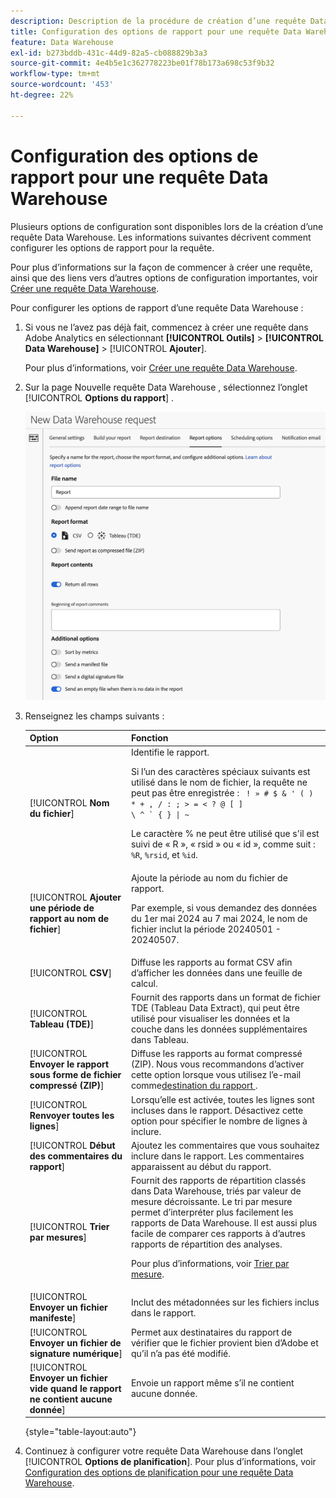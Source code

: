 ```yaml
---
description: Description de la procédure de création d’une requête Data Warehouse.
title: Configuration des options de rapport pour une requête Data Warehouse
feature: Data Warehouse
exl-id: b273bddb-431c-44d9-82a5-cb088829b3a3
source-git-commit: 4e4b5e1c362778223be01f78b173a698c53f9b32
workflow-type: tm+mt
source-wordcount: '453'
ht-degree: 22%

---
```


# Configuration des options de rapport pour une requête Data Warehouse

Plusieurs options de configuration sont disponibles lors de la création d’une requête Data Warehouse. Les informations suivantes décrivent comment configurer les options de rapport pour la requête.

Pour plus d’informations sur la façon de commencer à créer une requête, ainsi que des liens vers d’autres options de configuration importantes, voir [Créer une requête Data Warehouse](/help/export/data-warehouse/create-request/t-dw-create-request.md).

Pour configurer les options de rapport d’une requête Data Warehouse :

1. Si vous ne l’avez pas déjà fait, commencez à créer une requête dans Adobe Analytics en sélectionnant **[!UICONTROL Outils]** > **[!UICONTROL Data Warehouse]** > [!UICONTROL **Ajouter**].

   Pour plus d’informations, voir [Créer une requête Data Warehouse](/help/export/data-warehouse/create-request/t-dw-create-request.md).

1. Sur la page Nouvelle requête Data Warehouse , sélectionnez l’onglet [!UICONTROL **Options du rapport**] .

   ![Onglet Destination du rapport](assets/dw-report-options.png) <!-- update screenshot to include Sort by metrics -->

1. Renseignez les champs suivants :

   | Option | Fonction |
   |---------|----------|
   | [!UICONTROL **Nom du fichier**] | Identifie le rapport. <p>Si l’un des caractères spéciaux suivants est utilisé dans le nom de fichier, la requête ne peut pas être enregistrée : <code> !  » # $ &amp; &#39; ( ) * + , / : ; > = &lt; ? @ [ ] \ ^ &grave; { } \| ~</code> </p><p>Le caractère % ne peut être utilisé que s&#39;il est suivi de « R », « rsid » ou « id », comme suit : <code>%R</code>, <code>%rsid</code>, et <code>%id</code>.</p> |
   | [!UICONTROL **Ajouter une période de rapport au nom de fichier**] | Ajoute la période au nom du fichier de rapport. <p>Par exemple, si vous demandez des données du 1er mai 2024 au 7 mai 2024, le nom de fichier inclut la période 20240501 - 20240507.</p> |
   | [!UICONTROL **CSV**] | Diffuse les rapports au format CSV afin d’afficher les données dans une feuille de calcul. |
   | [!UICONTROL **Tableau (TDE)**] | Fournit des rapports dans un format de fichier TDE (Tableau Data Extract), qui peut être utilisé pour visualiser les données et la couche dans les données supplémentaires dans Tableau. |
   | [!UICONTROL **Envoyer le rapport sous forme de fichier compressé (ZIP)**] | Diffuse les rapports au format compressé (ZIP). Nous vous recommandons d’activer cette option lorsque vous utilisez l’e-mail comme [&#x200B; destination du rapport &#x200B;](/help/export/data-warehouse/create-request/dw-request-report-destinations.md). |
   | [!UICONTROL **Renvoyer toutes les lignes**] | Lorsqu’elle est activée, toutes les lignes sont incluses dans le rapport. Désactivez cette option pour spécifier le nombre de lignes à inclure. |
   | [!UICONTROL **Début des commentaires du rapport**] | Ajoutez les commentaires que vous souhaitez inclure dans le rapport. Les commentaires apparaissent au début du rapport. |
   | [!UICONTROL **Trier par mesures**] | Fournit des rapports de répartition classés dans Data Warehouse, triés par valeur de mesure décroissante. Le tri par mesure permet d’interpréter plus facilement les rapports de Data Warehouse. Il est aussi plus facile de comparer ces rapports à d’autres rapports de répartition des analyses.<p>Pour plus d’informations, voir [Trier par mesure](/help/export/data-warehouse/sorting-by-metric.md).</p> |
   | [!UICONTROL **Envoyer un fichier manifeste**] | Inclut des métadonnées sur les fichiers inclus dans le rapport.<!-- What kind of metadata is included in the manifest file? --> |
   | [!UICONTROL **Envoyer un fichier de signature numérique**] | Permet aux destinataires du rapport de vérifier que le fichier provient bien d’Adobe et qu’il n’a pas été modifié. |
   | [!UICONTROL **Envoyer un fichier vide quand le rapport ne contient aucune donnée**] | Envoie un rapport même s’il ne contient aucune donnée. |

   {style="table-layout:auto"}

1. Continuez à configurer votre requête Data Warehouse dans l’onglet [!UICONTROL **Options de planification**]. Pour plus d’informations, voir [Configuration des options de planification pour une requête Data Warehouse](/help/export/data-warehouse/create-request/dw-request-scheduling.md).
